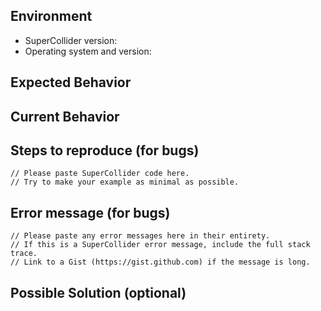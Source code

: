 <!--- Provide a general summary of the issue in the Title above -->

## Environment
* SuperCollider version:
* Operating system and version:
<!--- Include any other relevant details about your environment (Qt version, audio driver, etc.) -->

## Expected Behavior
<!--- If you're describing a bug, tell us what should happen -->
<!--- If you're suggesting a change/improvement, tell us how it should work -->

## Current Behavior
<!--- If describing a bug, tell us what happens instead of the expected behavior -->
<!--- If suggesting a change/improvement, explain the difference from current behavior -->

## Steps to reproduce (for bugs)

```supercollider
// Please paste SuperCollider code here.
// Try to make your example as minimal as possible.
```

## Error message (for bugs)

```
// Please paste any error messages here in their entirety.
// If this is a SuperCollider error message, include the full stack trace.
// Link to a Gist (https://gist.github.com) if the message is long.
```

## Possible Solution (optional)
<!--- Not obligatory, but suggest a fix/reason for the bug, -->
<!--- or ideas how to implement the addition or change -->

<!--- Thanks for contributing! -->

